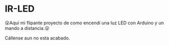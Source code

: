# IR-LED
😮Aquí mi flipante proyecto de como encendí una luz LED con Arduino y un mando a distancia.😮
   
Cállense aun no esta acabado.
